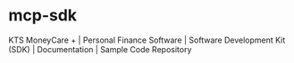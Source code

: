 # mcp-sdk
KTS MoneyCare + | Personal Finance Software | Software Development Kit (SDK) | Documentation | Sample Code Repository

